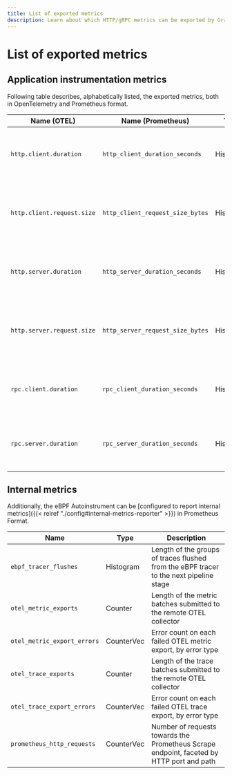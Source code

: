 ```yaml
---
title: List of exported metrics
description: Learn about which HTTP/gRPC metrics can be exported by Grafana's application auto-instrumentation tool. 
---
```


# List of exported metrics

## Application instrumentation metrics

Following table describes, alphabetically listed, the exported metrics,
both in OpenTelemetry and Prometheus format.

| Name (OTEL) | Name (Prometheus) | Type | Unit | Description |
|-|-|-|-|-|
| `http.client.duration` | `http_client_duration_seconds` | Histogram | seconds | Duration of HTTP service calls from the client side |
| `http.client.request.size` | `http_client_request_size_bytes` | Histogram | bytes | Size of the HTTP request body as sent from the client side |
| `http.server.duration` | `http_server_duration_seconds` | Histogram | seconds | Duration of HTTP service calls from the server side |
| `http.server.request.size` | `http_server_request_size_bytes` | Histogram | bytes | Size of the HTTP request body as received at the server side |
| `rpc.client.duration` | `rpc_client_duration_seconds` | Histogram | seconds | Duration of GRPC service calls from the client side |
| `rpc.server.duration` | `rpc_server_duration_seconds` | Histogram | seconds | Duration of RCP service calls from the server side |

## Internal metrics

Additionally, the eBPF Autoinstrument can be [configured to report internal metrics]({{< relref "./config#internal-metrics-reporter" >}}) in Prometheus Format.

| Name | Type | Description |
|-|-|-|
| `ebpf_tracer_flushes` | Histogram | Length of the groups of traces flushed from the eBPF tracer to the next pipeline stage |
| `otel_metric_exports` | Counter | Length of the metric batches submitted to the remote OTEL collector |
| `otel_metric_export_errors` | CounterVec | Error count on each failed OTEL metric export, by error type |
| `otel_trace_exports` | Counter | Length of the trace batches submitted to the remote OTEL collector |
| `otel_trace_export_errors` | CounterVec | Error count on each failed OTEL trace export, by error type |
| `prometheus_http_requests` | CounterVec | Number of requests towards the Prometheus Scrape endpoint, faceted by HTTP port and path |
